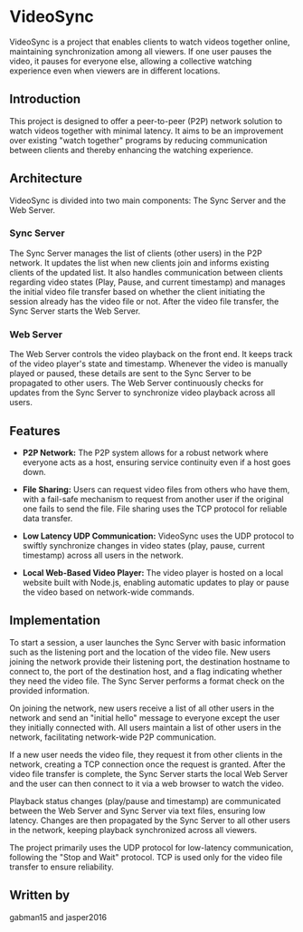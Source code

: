 # VideoSync

VideoSync is a project that enables clients to watch videos together online, maintaining synchronization among all viewers. If one user pauses the video, it pauses for everyone else, allowing a collective watching experience even when viewers are in different locations.

## Introduction
This project is designed to offer a peer-to-peer (P2P) network solution to watch videos together with minimal latency. It aims to be an improvement over existing "watch together" programs by reducing communication between clients and thereby enhancing the watching experience.

## Architecture
VideoSync is divided into two main components: The Sync Server and the Web Server.

### Sync Server
The Sync Server manages the list of clients (other users) in the P2P network. It updates the list when new clients join and informs existing clients of the updated list. It also handles communication between clients regarding video states (Play, Pause, and current timestamp) and manages the initial video file transfer based on whether the client initiating the session already has the video file or not. After the video file transfer, the Sync Server starts the Web Server.

### Web Server
The Web Server controls the video playback on the front end. It keeps track of the video player's state and timestamp. Whenever the video is manually played or paused, these details are sent to the Sync Server to be propagated to other users. The Web Server continuously checks for updates from the Sync Server to synchronize video playback across all users.

## Features
* **P2P Network:** The P2P system allows for a robust network where everyone acts as a host, ensuring service continuity even if a host goes down.

* **File Sharing:** Users can request video files from others who have them, with a fail-safe mechanism to request from another user if the original one fails to send the file. File sharing uses the TCP protocol for reliable data transfer.

* **Low Latency UDP Communication:** VideoSync uses the UDP protocol to swiftly synchronize changes in video states (play, pause, current timestamp) across all users in the network.

* **Local Web-Based Video Player:** The video player is hosted on a local website built with Node.js, enabling automatic updates to play or pause the video based on network-wide commands.

## Implementation
To start a session, a user launches the Sync Server with basic information such as the listening port and the location of the video file. New users joining the network provide their listening port, the destination hostname to connect to, the port of the destination host, and a flag indicating whether they need the video file. The Sync Server performs a format check on the provided information.

On joining the network, new users receive a list of all other users in the network and send an "initial hello" message to everyone except the user they initially connected with. All users maintain a list of other users in the network, facilitating network-wide P2P communication.

If a new user needs the video file, they request it from other clients in the network, creating a TCP connection once the request is granted. After the video file transfer is complete, the Sync Server starts the local Web Server and the user can then connect to it via a web browser to watch the video.

Playback status changes (play/pause and timestamp) are communicated between the Web Server and Sync Server via text files, ensuring low latency. Changes are then propagated by the Sync Server to all other users in the network, keeping playback synchronized across all viewers.

The project primarily uses the UDP protocol for low-latency communication, following the "Stop and Wait" protocol. TCP is used only for the video file transfer to ensure reliability.


## Written by
gabman15
and
jasper2016
